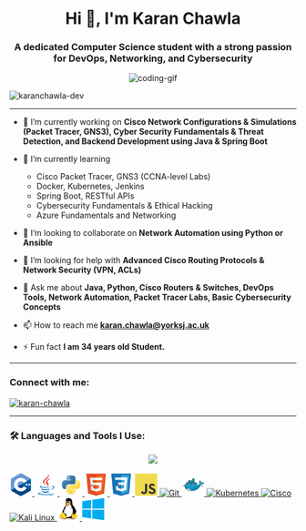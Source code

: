 <h1 align="center">Hi 👋, I'm Karan Chawla</h1>
<h3 align="center">A dedicated Computer Science student with a strong passion for DevOps, Networking, and Cybersecurity</h3>

<p align="center">
  <img src="https://media.giphy.com/media/qgQUggAC3Pfv687qPC/giphy.gif" alt="coding-gif" width="400" />
</p>

<p align="left"> <img src="https://komarev.com/ghpvc/?username=karanchawla-dev&label=Profile%20views&color=0e75b6&style=flat" alt="karanchawla-dev" /> </p>

---

- 🔭 I’m currently working on **Cisco Network Configurations & Simulations (Packet Tracer, GNS3), Cyber Security Fundamentals & Threat Detection, and Backend Development using Java & Spring Boot**

- 🌱 I’m currently learning  
  - Cisco Packet Tracer, GNS3 (CCNA-level Labs)  
  - Docker, Kubernetes, Jenkins  
  - Spring Boot, RESTful APIs  
  - Cybersecurity Fundamentals & Ethical Hacking  
  - Azure Fundamentals and Networking

- 🤝 I’m looking to collaborate on **Network Automation using Python or Ansible**

- 🤝 I’m looking for help with **Advanced Cisco Routing Protocols & Network Security (VPN, ACLs)**

- 💬 Ask me about **Java, Python, Cisco Routers & Switches, DevOps Tools, Network Automation, Packet Tracer Labs, Basic Cybersecurity Concepts**

- 📫 How to reach me **karan.chawla@yorksj.ac.uk**

- ⚡ Fun fact **I am 34 years old Student.**

---

<h3 align="left">Connect with me:</h3>
<p align="left">
  <a href="https://linkedin.com/in/karan-chawla-7b0547267" target="blank">
    <img align="center" src="https://raw.githubusercontent.com/rahuldkjain/github-profile-readme-generator/master/src/images/icons/Social/linked-in-alt.svg" alt="karan-chawla" height="30" width="40" />
  </a>
</p>

---
<h3 align="left">🛠️ Languages and Tools I Use:</h3>

<p align="center">
  <img src="https://user-images.githubusercontent.com/74038190/225813708-98b745f2-7d22-48cf-9150-083f1b00d6c9.gif" width="400"/>
</p>

<p align="left">
  <!-- Programming Languages -->
  <a href="https://isocpp.org/" target="_blank" rel="noreferrer">
  <img src="https://raw.githubusercontent.com/devicons/devicon/master/icons/cplusplus/cplusplus-original.svg" alt="C++" width="40" height="40"/>
</a>
  <a href="https://www.java.com" target="_blank" rel="noreferrer">
    <img src="https://raw.githubusercontent.com/devicons/devicon/master/icons/java/java-original.svg" alt="Java" width="40" height="40"/>
  </a>
  <a href="https://www.python.org" target="_blank" rel="noreferrer">
    <img src="https://raw.githubusercontent.com/devicons/devicon/master/icons/python/python-original.svg" alt="Python" width="40" height="40"/>
  </a>

  <!-- Web Development -->
  <a href="https://developer.mozilla.org/en-US/docs/Web/HTML" target="_blank" rel="noreferrer">
    <img src="https://raw.githubusercontent.com/devicons/devicon/master/icons/html5/html5-original.svg" alt="HTML5" width="40" height="40"/>
  </a>
  <a href="https://developer.mozilla.org/en-US/docs/Web/CSS" target="_blank" rel="noreferrer">
    <img src="https://raw.githubusercontent.com/devicons/devicon/master/icons/css3/css3-original.svg" alt="CSS3" width="40" height="40"/>
  </a>
  <a href="https://developer.mozilla.org/en-US/docs/Web/JavaScript" target="_blank" rel="noreferrer">
    <img src="https://raw.githubusercontent.com/devicons/devicon/master/icons/javascript/javascript-original.svg" alt="JavaScript" width="40" height="40"/>
  </a>

  <!-- DevOps & Tools -->
  <a href="https://git-scm.com/" target="_blank" rel="noreferrer">
    <img src="https://www.vectorlogo.zone/logos/git-scm/git-scm-icon.svg" alt="Git" width="40" height="40"/>
  </a>
  <a href="https://www.docker.com/" target="_blank" rel="noreferrer">
    <img src="https://raw.githubusercontent.com/devicons/devicon/master/icons/docker/docker-original.svg" alt="Docker" width="40" height="40"/>
  </a>
<!--   <a href="https://www.jenkins.io/" target="_blank" rel="noreferrer">
    <img src="https://www.vectorlogo.zone/logos/jenkins/jenkins-icon.svg" alt="Jenkins" width="40" height="40"/>
  </a> -->
  <a href="https://kubernetes.io/" target="_blank" rel="noreferrer">
    <img src="https://www.vectorlogo.zone/logos/kubernetes/kubernetes-icon.svg" alt="Kubernetes" width="40" height="40"/>
  </a>

  <!-- Networking & Cybersecurity -->
<a href="https://www.cisco.com/" target="_blank" rel="noreferrer">
  <img src="https://img.shields.io/badge/Cisco-1BA0D7?style=for-the-badge&logo=cisco&logoColor=white" alt="Cisco"/>
</a>
  <a href="https://www.kali.org/" target="_blank" rel="noreferrer">
    <img src="https://www.kali.org/images/kali-logo.svg" alt="Kali Linux" width="40" height="40"/>
  </a>

  <!-- Operating Systems -->
  <a href="https://www.linux.org/" target="_blank" rel="noreferrer">
    <img src="https://raw.githubusercontent.com/devicons/devicon/master/icons/linux/linux-original.svg" alt="Linux" width="40" height="40"/>
  </a>
  <a href="https://www.microsoft.com/en-us/windows" target="_blank" rel="noreferrer">
    <img src="https://raw.githubusercontent.com/devicons/devicon/master/icons/windows8/windows8-original.svg" alt="Windows" width="40" height="40"/>
  </a>

</p>


